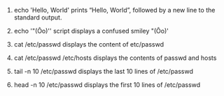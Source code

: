 1. echo 'Hello, World' 
prints “Hello, World”, followed by a new line to the standard output.

2. echo '"(Ôo)'\'
script displays a confused smiley "(Ôo)'

3. cat /etc/passwd
displays the content of etc/passwd

4. cat /etc/passwd /etc/hosts
displays the contents of passwd and hosts

5. tail -n 10 /etc/passwd
displays the last 10 lines of /etc/passwd

6. head -n 10 /etc/passwd
displays the first 10 lines of /etc/passwd
